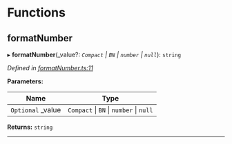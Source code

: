 

# Functions

<a id="formatnumber"></a>

##  formatNumber

▸ **formatNumber**(_value?: *`Compact` \| `BN` \| `number` \| `null`*): `string`

*Defined in [formatNumber.ts:11](https://github.com/polkadot-js/ui/blob/6337a1f/packages/ui-util/src/formatNumber.ts#L11)*

**Parameters:**

| Name | Type |
| ------ | ------ |
| `Optional` _value | `Compact` \| `BN` \| `number` \| `null` |

**Returns:** `string`

___

